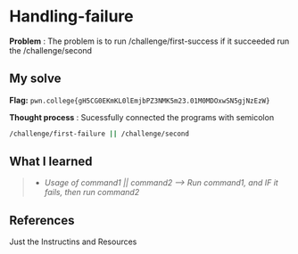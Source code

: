 
# Handling-failure

**Problem** : The problem is to run /challenge/first-success if it succeeded run the /challenge/second
## My solve

**Flag:** `pwn.college{gH5CG0EKmKL0lEmjbPZ3NMK5m23.01M0MDOxwSN5gjNzEzW}`

**Thought process** :  Sucessfully connected the programs with semicolon
  
```bash  
/challenge/first-failure || /challenge/second
```


## What I learned
> * *Usage of *command1 || command2* --> Run command1, and IF it fails, then run command2*
## References 
Just the Instructins and Resources
